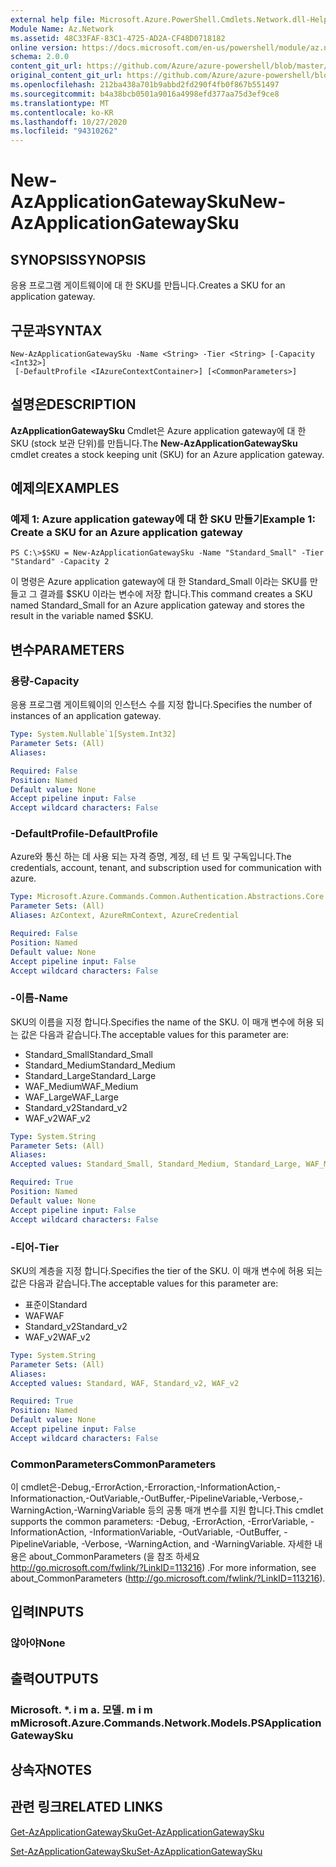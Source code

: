 ```yaml
---
external help file: Microsoft.Azure.PowerShell.Cmdlets.Network.dll-Help.xml
Module Name: Az.Network
ms.assetid: 48C33FAF-83C1-4725-AD2A-CF48D0718182
online version: https://docs.microsoft.com/en-us/powershell/module/az.network/new-azapplicationgatewaysku
schema: 2.0.0
content_git_url: https://github.com/Azure/azure-powershell/blob/master/src/Network/Network/help/New-AzApplicationGatewaySku.md
original_content_git_url: https://github.com/Azure/azure-powershell/blob/master/src/Network/Network/help/New-AzApplicationGatewaySku.md
ms.openlocfilehash: 212ba438a701b9abbd2fd290f4fb0f867b551497
ms.sourcegitcommit: b4a38bcb0501a9016a4998efd377aa75d3ef9ce8
ms.translationtype: MT
ms.contentlocale: ko-KR
ms.lasthandoff: 10/27/2020
ms.locfileid: "94310262"
---
```

# <span data-ttu-id="034a3-101">New-AzApplicationGatewaySku</span><span class="sxs-lookup"><span data-stu-id="034a3-101">New-AzApplicationGatewaySku</span></span>

## <span data-ttu-id="034a3-102">SYNOPSIS</span><span class="sxs-lookup"><span data-stu-id="034a3-102">SYNOPSIS</span></span>
<span data-ttu-id="034a3-103">응용 프로그램 게이트웨이에 대 한 SKU를 만듭니다.</span><span class="sxs-lookup"><span data-stu-id="034a3-103">Creates a SKU for an application gateway.</span></span>

## <span data-ttu-id="034a3-104">구문과</span><span class="sxs-lookup"><span data-stu-id="034a3-104">SYNTAX</span></span>

```
New-AzApplicationGatewaySku -Name <String> -Tier <String> [-Capacity <Int32>]
 [-DefaultProfile <IAzureContextContainer>] [<CommonParameters>]
```

## <span data-ttu-id="034a3-105">설명은</span><span class="sxs-lookup"><span data-stu-id="034a3-105">DESCRIPTION</span></span>
<span data-ttu-id="034a3-106">**AzApplicationGatewaySku** Cmdlet은 Azure application gateway에 대 한 SKU (stock 보관 단위)를 만듭니다.</span><span class="sxs-lookup"><span data-stu-id="034a3-106">The **New-AzApplicationGatewaySku** cmdlet creates a stock keeping unit (SKU) for an Azure application gateway.</span></span>

## <span data-ttu-id="034a3-107">예제의</span><span class="sxs-lookup"><span data-stu-id="034a3-107">EXAMPLES</span></span>

### <span data-ttu-id="034a3-108">예제 1: Azure application gateway에 대 한 SKU 만들기</span><span class="sxs-lookup"><span data-stu-id="034a3-108">Example 1: Create a SKU for an Azure application gateway</span></span>
```
PS C:\>$SKU = New-AzApplicationGatewaySku -Name "Standard_Small" -Tier "Standard" -Capacity 2
```

<span data-ttu-id="034a3-109">이 명령은 Azure application gateway에 대 한 Standard_Small 이라는 SKU를 만들고 그 결과를 $SKU 이라는 변수에 저장 합니다.</span><span class="sxs-lookup"><span data-stu-id="034a3-109">This command creates a SKU named Standard_Small for an Azure application gateway and stores the result in the variable named $SKU.</span></span>

## <span data-ttu-id="034a3-110">변수</span><span class="sxs-lookup"><span data-stu-id="034a3-110">PARAMETERS</span></span>

### <span data-ttu-id="034a3-111">용량</span><span class="sxs-lookup"><span data-stu-id="034a3-111">-Capacity</span></span>
<span data-ttu-id="034a3-112">응용 프로그램 게이트웨이의 인스턴스 수를 지정 합니다.</span><span class="sxs-lookup"><span data-stu-id="034a3-112">Specifies the number of instances of an application gateway.</span></span>

```yaml
Type: System.Nullable`1[System.Int32]
Parameter Sets: (All)
Aliases:

Required: False
Position: Named
Default value: None
Accept pipeline input: False
Accept wildcard characters: False
```

### <span data-ttu-id="034a3-113">-DefaultProfile</span><span class="sxs-lookup"><span data-stu-id="034a3-113">-DefaultProfile</span></span>
<span data-ttu-id="034a3-114">Azure와 통신 하는 데 사용 되는 자격 증명, 계정, 테 넌 트 및 구독입니다.</span><span class="sxs-lookup"><span data-stu-id="034a3-114">The credentials, account, tenant, and subscription used for communication with azure.</span></span>

```yaml
Type: Microsoft.Azure.Commands.Common.Authentication.Abstractions.Core.IAzureContextContainer
Parameter Sets: (All)
Aliases: AzContext, AzureRmContext, AzureCredential

Required: False
Position: Named
Default value: None
Accept pipeline input: False
Accept wildcard characters: False
```

### <span data-ttu-id="034a3-115">-이름</span><span class="sxs-lookup"><span data-stu-id="034a3-115">-Name</span></span>
<span data-ttu-id="034a3-116">SKU의 이름을 지정 합니다.</span><span class="sxs-lookup"><span data-stu-id="034a3-116">Specifies the name of the SKU.</span></span>
<span data-ttu-id="034a3-117">이 매개 변수에 허용 되는 값은 다음과 같습니다.</span><span class="sxs-lookup"><span data-stu-id="034a3-117">The acceptable values for this parameter are:</span></span>
- <span data-ttu-id="034a3-118">Standard_Small</span><span class="sxs-lookup"><span data-stu-id="034a3-118">Standard_Small</span></span>
- <span data-ttu-id="034a3-119">Standard_Medium</span><span class="sxs-lookup"><span data-stu-id="034a3-119">Standard_Medium</span></span>
- <span data-ttu-id="034a3-120">Standard_Large</span><span class="sxs-lookup"><span data-stu-id="034a3-120">Standard_Large</span></span>
- <span data-ttu-id="034a3-121">WAF_Medium</span><span class="sxs-lookup"><span data-stu-id="034a3-121">WAF_Medium</span></span>
- <span data-ttu-id="034a3-122">WAF_Large</span><span class="sxs-lookup"><span data-stu-id="034a3-122">WAF_Large</span></span>
- <span data-ttu-id="034a3-123">Standard_v2</span><span class="sxs-lookup"><span data-stu-id="034a3-123">Standard_v2</span></span>
- <span data-ttu-id="034a3-124">WAF_v2</span><span class="sxs-lookup"><span data-stu-id="034a3-124">WAF_v2</span></span>

```yaml
Type: System.String
Parameter Sets: (All)
Aliases:
Accepted values: Standard_Small, Standard_Medium, Standard_Large, WAF_Medium, WAF_Large, Standard_v2, WAF_v2

Required: True
Position: Named
Default value: None
Accept pipeline input: False
Accept wildcard characters: False
```

### <span data-ttu-id="034a3-125">-티어</span><span class="sxs-lookup"><span data-stu-id="034a3-125">-Tier</span></span>
<span data-ttu-id="034a3-126">SKU의 계층을 지정 합니다.</span><span class="sxs-lookup"><span data-stu-id="034a3-126">Specifies the tier of the SKU.</span></span>
<span data-ttu-id="034a3-127">이 매개 변수에 허용 되는 값은 다음과 같습니다.</span><span class="sxs-lookup"><span data-stu-id="034a3-127">The acceptable values for this parameter are:</span></span>
- <span data-ttu-id="034a3-128">표준이</span><span class="sxs-lookup"><span data-stu-id="034a3-128">Standard</span></span>
- <span data-ttu-id="034a3-129">WAF</span><span class="sxs-lookup"><span data-stu-id="034a3-129">WAF</span></span>
- <span data-ttu-id="034a3-130">Standard_v2</span><span class="sxs-lookup"><span data-stu-id="034a3-130">Standard_v2</span></span>
- <span data-ttu-id="034a3-131">WAF_v2</span><span class="sxs-lookup"><span data-stu-id="034a3-131">WAF_v2</span></span>

```yaml
Type: System.String
Parameter Sets: (All)
Aliases:
Accepted values: Standard, WAF, Standard_v2, WAF_v2

Required: True
Position: Named
Default value: None
Accept pipeline input: False
Accept wildcard characters: False
```

### <span data-ttu-id="034a3-132">CommonParameters</span><span class="sxs-lookup"><span data-stu-id="034a3-132">CommonParameters</span></span>
<span data-ttu-id="034a3-133">이 cmdlet은-Debug,-ErrorAction,-Erroraction,-InformationAction,-Informationaction,-OutVariable,-OutBuffer,-PipelineVariable,-Verbose,-WarningAction,-WarningVariable 등의 공통 매개 변수를 지원 합니다.</span><span class="sxs-lookup"><span data-stu-id="034a3-133">This cmdlet supports the common parameters: -Debug, -ErrorAction, -ErrorVariable, -InformationAction, -InformationVariable, -OutVariable, -OutBuffer, -PipelineVariable, -Verbose, -WarningAction, and -WarningVariable.</span></span> <span data-ttu-id="034a3-134">자세한 내용은 about_CommonParameters (을 참조 하세요 http://go.microsoft.com/fwlink/?LinkID=113216) .</span><span class="sxs-lookup"><span data-stu-id="034a3-134">For more information, see about_CommonParameters (http://go.microsoft.com/fwlink/?LinkID=113216).</span></span>

## <span data-ttu-id="034a3-135">입력</span><span class="sxs-lookup"><span data-stu-id="034a3-135">INPUTS</span></span>

### <span data-ttu-id="034a3-136">않아야</span><span class="sxs-lookup"><span data-stu-id="034a3-136">None</span></span>

## <span data-ttu-id="034a3-137">출력</span><span class="sxs-lookup"><span data-stu-id="034a3-137">OUTPUTS</span></span>

### <span data-ttu-id="034a3-138">Microsoft. \*. i m a. 모델. m i m m</span><span class="sxs-lookup"><span data-stu-id="034a3-138">Microsoft.Azure.Commands.Network.Models.PSApplicationGatewaySku</span></span>

## <span data-ttu-id="034a3-139">상속자</span><span class="sxs-lookup"><span data-stu-id="034a3-139">NOTES</span></span>

## <span data-ttu-id="034a3-140">관련 링크</span><span class="sxs-lookup"><span data-stu-id="034a3-140">RELATED LINKS</span></span>

[<span data-ttu-id="034a3-141">Get-AzApplicationGatewaySku</span><span class="sxs-lookup"><span data-stu-id="034a3-141">Get-AzApplicationGatewaySku</span></span>](./Get-AzApplicationGatewaySku.md)

[<span data-ttu-id="034a3-142">Set-AzApplicationGatewaySku</span><span class="sxs-lookup"><span data-stu-id="034a3-142">Set-AzApplicationGatewaySku</span></span>](./Set-AzApplicationGatewaySku.md)


